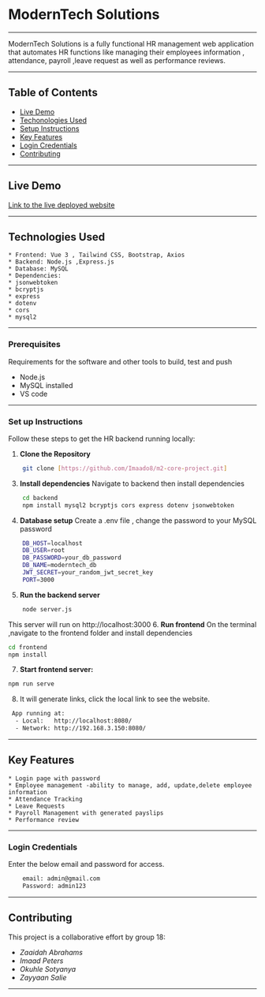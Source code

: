 # ModernTech Solutions
- - - -
ModernTech Solutions is a fully functional HR management web application that automates HR functions like managing their employees information , attendance, payroll ,leave request as well as performance reviews.
- - - -
## Table of Contents
 - [Live Demo](#live-demo)
 - [Techonologies Used](#technologies-used)
 - [Setup Instructions](#setup-instructions)
 - [Key Features](#key-features)
 - [Login Credentials](#login-credentials)
 - [Contributing](#contributing)
- - - -
## Live Demo
[Link to the live deployed website]()
- - - -
## Technologies Used
    * Frontend: Vue 3 , Tailwind CSS, Bootstrap, Axios
    * Backend: Node.js ,Express.js
    * Database: MySQL
    * Dependencies:
    * jsonwebtoken
    * bcryptjs
    * express
    * dotenv
    * cors
    * mysql2
- - - -
### Prerequisites
Requirements for the software and other tools to build, test and push
- Node.js
- MySQL installed
- VS code
- - - -
### Set up Instructions
Follow these steps to get the HR backend running locally:
1. **Clone the Repository**
```bash
    git clone [https://github.com/Imaado8/m2-core-project.git]
   ```
3. **Install dependencies**
   Navigate to backend then install dependencies
```bash
    cd backend
    npm install mysql2 bcryptjs cors express dotenv jsonwebtoken
```
4. **Database setup**
  Create a  .env file , change the password to your MySQL password
```bash
    DB_HOST=localhost
    DB_USER=root
    DB_PASSWORD=your_db_password
    DB_NAME=moderntech_db
    JWT_SECRET=your_random_jwt_secret_key
    PORT=3000
```
5. **Run the backend server**
```bash
    node server.js
```
This server will run on http://localhost:3000
6. **Run frontend**
On the terminal ,navigate to the frontend folder and install dependencies
```bash
cd frontend
npm install
```
7. **Start frontend server:**
```bash
npm run serve
```
8. It will generate links, click the local link to see the website.
```bash
 App running at:
  - Local:   http://localhost:8080/
  - Network: http://192.168.3.150:8080/
```
- - - -
## Key Features
    * Login page with password
    * Employee management -ability to manage, add, update,delete employee information
    * Attendance Tracking
    * Leave Requests
    * Payroll Management with generated payslips
    * Performance review
- - - -
### Login Credentials
Enter the below email and password for access.
```bash
    email: admin@gmail.com
    Password: admin123
```
  - - - -
## Contributing
This project is a collaborative effort by group 18:
- *Zaaidah Abrahams*
- *Imaad Peters*
- *Okuhle Sotyanya*
- *Zayyaan Salie*
- - - -
